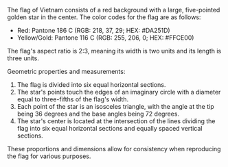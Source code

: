 The flag of Vietnam consists of a red background with a large, five-pointed golden star in the center. The color codes for the flag are as follows:

- Red: Pantone 186 C (RGB: 218, 37, 29; HEX: #DA251D)
- Yellow/Gold: Pantone 116 C (RGB: 255, 206, 0; HEX: #FFCE00)

The flag's aspect ratio is 2:3, meaning its width is two units and its length is three units.

Geometric properties and measurements:

1. The flag is divided into six equal horizontal sections.
2. The star's points touch the edges of an imaginary circle with a diameter equal to three-fifths of the flag's width.
3. Each point of the star is an isosceles triangle, with the angle at the tip being 36 degrees and the base angles being 72 degrees.
4. The star's center is located at the intersection of the lines dividing the flag into six equal horizontal sections and equally spaced vertical sections.

These proportions and dimensions allow for consistency when reproducing the flag for various purposes.